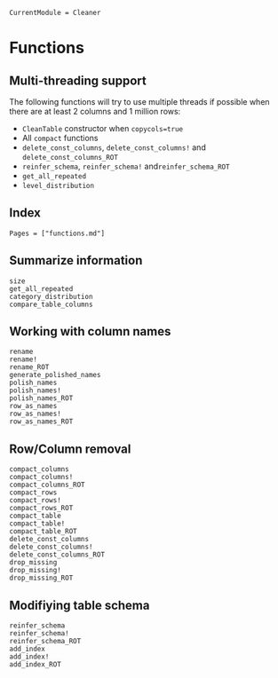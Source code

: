 ```@meta
CurrentModule = Cleaner
```

# Functions

## Multi-threading support

The following functions will try to use multiple threads if possible when there are at least 2 columns and 1 million rows:

- `CleanTable` constructor when `copycols=true`
- All `compact` functions
- `delete_const_columns`, `delete_const_columns!` and `delete_const_columns_ROT`
- `reinfer_schema`, `reinfer_schema!` and`reinfer_schema_ROT`
- `get_all_repeated`
- `level_distribution`

## Index

```@index
Pages = ["functions.md"]
```

## Summarize information

```@docs
size
get_all_repeated
category_distribution
compare_table_columns
```

## Working with column names

```@docs
rename
rename!
rename_ROT
generate_polished_names
polish_names
polish_names!
polish_names_ROT
row_as_names
row_as_names!
row_as_names_ROT
```

## Row/Column removal

```@docs
compact_columns
compact_columns!
compact_columns_ROT
compact_rows
compact_rows!
compact_rows_ROT
compact_table
compact_table!
compact_table_ROT
delete_const_columns
delete_const_columns!
delete_const_columns_ROT
drop_missing
drop_missing!
drop_missing_ROT
```

## Modifiying table schema

```@docs
reinfer_schema
reinfer_schema!
reinfer_schema_ROT
add_index
add_index!
add_index_ROT
```
